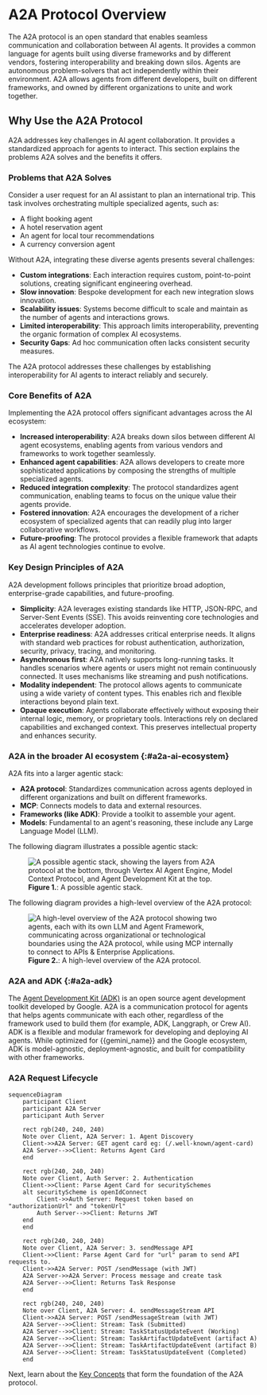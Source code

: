 # A2A Protocol Overview

The A2A protocol is an open standard that enables seamless communication and
collaboration between AI agents. It provides a common language for agents built
using diverse frameworks and by different vendors, fostering interoperability
and breaking down silos. Agents are autonomous problem-solvers that act
independently within their environment. A2A allows agents from different
developers, built on different frameworks, and owned by different organizations
to unite and work together.

## Why Use the A2A Protocol

A2A addresses key challenges in AI agent collaboration. It provides
a standardized approach for agents to interact. This section explains the
problems A2A solves and the benefits it offers.

### Problems that A2A Solves

Consider a user request for an AI assistant to plan an international trip. This
task involves orchestrating multiple specialized agents, such as:

*   A flight booking agent
*   A hotel reservation agent
*   An agent for local tour recommendations
*   A currency conversion agent

Without A2A, integrating these diverse agents presents several challenges:

*   **Custom integrations**: Each interaction requires custom, point-to-point
    solutions, creating significant engineering overhead.
*   **Slow innovation**: Bespoke development for each new integration slows
    innovation.
*   **Scalability issues**: Systems become difficult to scale and maintain as
    the number of agents and interactions grows.
*   **Limited interoperability**: This approach limits interoperability,
    preventing the organic formation of complex AI ecosystems.
*   **Security Gaps**: Ad hoc communication often lacks consistent security
    measures.

The A2A protocol addresses these challenges by establishing interoperability for
AI agents to interact reliably and securely.

### Core Benefits of A2A

Implementing the A2A protocol offers significant advantages across the AI ecosystem:

*   **Increased interoperability**: A2A breaks down silos between different AI
    agent ecosystems, enabling agents from various vendors and frameworks to work
    together seamlessly.
*   **Enhanced agent capabilities**: A2A allows developers to create more
    sophisticated applications by composing the strengths of multiple
    specialized agents.
*   **Reduced integration complexity**: The protocol standardizes agent
    communication, enabling teams to focus on the unique value their agents
    provide.
*   **Fostered innovation**: A2A encourages the development of a richer
    ecosystem of specialized agents that can readily plug into larger
    collaborative workflows.
*   **Future-proofing**: The protocol provides a flexible framework that adapts
    as AI agent technologies continue to evolve.

### Key Design Principles of A2A

A2A development follows principles that prioritize broad adoption,
enterprise-grade capabilities, and future-proofing.

*   **Simplicity**: A2A leverages existing standards like HTTP, JSON-RPC, and
   Server-Sent Events (SSE). This avoids reinventing core technologies and
   accelerates developer adoption.
*   **Enterprise readiness**: A2A addresses critical enterprise needs. It aligns
   with standard web practices for robust authentication, authorization,
   security, privacy, tracing, and monitoring.
*   **Asynchronous first**: A2A natively supports long-running tasks. It handles
   scenarios where agents or users might not remain continuously connected. It
   uses mechanisms like streaming and push notifications.
*   **Modality independent**: The protocol allows agents to communicate using a
   wide variety of content types. This enables rich and flexible interactions
   beyond plain text.
*   **Opaque execution**: Agents collaborate effectively without exposing their
   internal logic, memory, or proprietary tools. Interactions rely on declared
   capabilities and exchanged context. This preserves intellectual property and
   enhances security.

### A2A in the broader AI ecosystem {:#a2a-ai-ecosystem}

A2A fits into a larger agentic stack:

*   **A2A protocol**: Standardizes communication across agents deployed in different
   organizations and built on different frameworks.
*   **MCP**: Connects models to data and external resources.
*   **Frameworks (like ADK)**: Provide a toolkit to assemble your agent.
*   **Models**: Fundamental to an agent's reasoning, these include any Large
   Language Model (LLM).


The following diagram illustrates a possible agentic stack:

<figure>
 <img src="/application-integration/images/a2a-agentic-stack.png" alt="A possible agentic stack, showing the layers from A2A protocol at the bottom, through Vertex AI Agent Engine, Model Context Protocol, and Agent Development Kit at the top.">
 <figcaption><b>Figure 1.</b>: A possible agentic stack.</figcaption>
</figure>

The following diagram provides a high-level overview of the A2A protocol:

<figure>
 <img src="/application-integration/images/a2a-high-level-overview.png" alt="A high-level overview of the A2A protocol showing two agents, each with its own LLM and Agent Framework, communicating across organizational or technological boundaries using the A2A protocol, while using MCP internally to connect to APIs & Enterprise Applications.">
 <figcaption><b>Figure 2.</b>: A high-level overview of the A2A protocol.</figcaption>
</figure>


### A2A and ADK {:#a2a-adk}

The [Agent Development Kit (ADK)](/application-integration/docs/agents/about-adk)
is an open source agent development toolkit developed by Google. A2A is a
communication protocol for agents that helps agents communicate with each other,
regardless of the framework used to build them (for example, ADK, Langgraph, or
Crew AI). ADK is a flexible and modular framework for developing and deploying
AI agents. While optimized for {{gemini_name}} and the Google ecosystem, ADK is
model-agnostic, deployment-agnostic, and built for compatibility with other
frameworks.

### A2A Request Lifecycle

```mermaid
sequenceDiagram
    participant Client
    participant A2A Server
    participant Auth Server

    rect rgb(240, 240, 240)
    Note over Client, A2A Server: 1. Agent Discovery
    Client->>A2A Server: GET agent card eg: (/.well-known/agent-card)
    A2A Server-->>Client: Returns Agent Card
    end

    rect rgb(240, 240, 240)
    Note over Client, Auth Server: 2. Authentication
    Client->>Client: Parse Agent Card for securitySchemes
    alt securityScheme is openIdConnect
        Client->>Auth Server: Request token based on "authorizationUrl" and "tokenUrl"
        Auth Server-->>Client: Returns JWT
    end
    end

    rect rgb(240, 240, 240)
    Note over Client, A2A Server: 3. sendMessage API
    Client->>Client: Parse Agent Card for "url" param to send API requests to.
    Client->>A2A Server: POST /sendMessage (with JWT)
    A2A Server->>A2A Server: Process message and create task
    A2A Server-->>Client: Returns Task Response
    end

    rect rgb(240, 240, 240)
    Note over Client, A2A Server: 4. sendMessageStream API
    Client->>A2A Server: POST /sendMessageStream (with JWT)
    A2A Server-->>Client: Stream: Task (Submitted)
    A2A Server-->>Client: Stream: TaskStatusUpdateEvent (Working)
    A2A Server-->>Client: Stream: TaskArtifactUpdateEvent (artifact A)
    A2A Server-->>Client: Stream: TaskArtifactUpdateEvent (artifact B)
    A2A Server-->>Client: Stream: TaskStatusUpdateEvent (Completed)
    end
```

Next, learn about the [Key Concepts](./key-concepts.md) that form the foundation of the A2A protocol.
